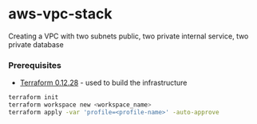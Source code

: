 # aws-vpc-stack

Creating a VPC with two subnets public, two private internal service, two private database


### Prerequisites

- [Terraform 0.12.28](https://learn.hashicorp.com/tutorials/terraform/install-cli) - used to build the infrastructure

```bash
terraform init
terraform workspace new <workspace_name>
terraform apply -var 'profile=<profile-name>' -auto-approve
```

